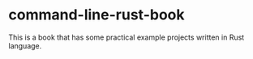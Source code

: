 # command-line-rust-book
This is a book that has some practical example projects written in Rust language.
